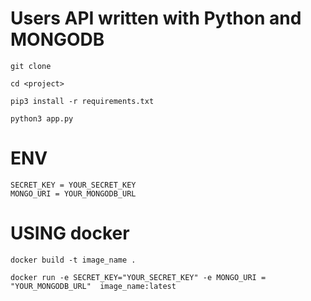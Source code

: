 # Users API written with Python and MONGODB

```
git clone

cd <project>

pip3 install -r requirements.txt

python3 app.py
```


# ENV
```dotenv
SECRET_KEY = YOUR_SECRET_KEY
MONGO_URI = YOUR_MONGODB_URL
```


# USING docker
```docker
docker build -t image_name .

docker run -e SECRET_KEY="YOUR_SECRET_KEY" -e MONGO_URI = "YOUR_MONGODB_URL"  image_name:latest


```
